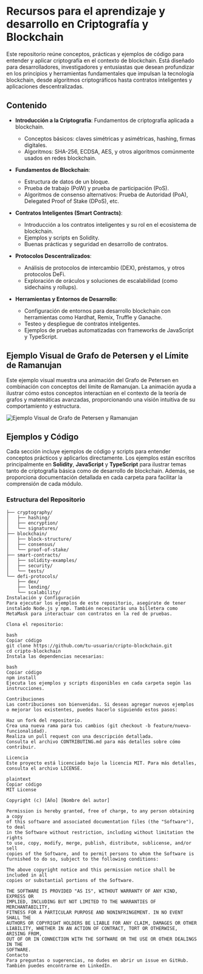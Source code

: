 # Recursos para el aprendizaje y desarrollo en Criptografía y Blockchain

Este repositorio reúne conceptos, prácticas y ejemplos de código para entender y aplicar criptografía en el contexto de blockchain. Está diseñado para desarrolladores, investigadores y entusiastas que desean profundizar en los principios y herramientas fundamentales que impulsan la tecnología blockchain, desde algoritmos criptográficos hasta contratos inteligentes y aplicaciones descentralizadas.

## Contenido

- **Introducción a la Criptografía**: Fundamentos de criptografía aplicada a blockchain.
  - Conceptos básicos: claves simétricas y asimétricas, hashing, firmas digitales.
  - Algoritmos: SHA-256, ECDSA, AES, y otros algoritmos comúnmente usados en redes blockchain.

- **Fundamentos de Blockchain**:
  - Estructura de datos de un bloque.
  - Prueba de trabajo (PoW) y prueba de participación (PoS).
  - Algoritmos de consenso alternativos: Prueba de Autoridad (PoA), Delegated Proof of Stake (DPoS), etc.

- **Contratos Inteligentes (Smart Contracts)**:
  - Introducción a los contratos inteligentes y su rol en el ecosistema de blockchain.
  - Ejemplos y scripts en Solidity.
  - Buenas prácticas y seguridad en desarrollo de contratos.

- **Protocolos Descentralizados**:
  - Análisis de protocolos de intercambio (DEX), préstamos, y otros protocolos DeFi.
  - Exploración de oráculos y soluciones de escalabilidad (como sidechains y rollups).
  
- **Herramientas y Entornos de Desarrollo**:
  - Configuración de entornos para desarrollo blockchain con herramientas como Hardhat, Remix, Truffle y Ganache.
  - Testeo y despliegue de contratos inteligentes.
  - Ejemplos de pruebas automatizadas con frameworks de JavaScript y TypeScript.
 
## Ejemplo Visual de Grafo de Petersen y el Límite de Ramanujan

Este ejemplo visual muestra una animación del Grafo de Petersen en combinación con conceptos del límite de Ramanujan. La animación ayuda a ilustrar cómo estos conceptos interactúan en el contexto de la teoría de grafos y matemáticas avanzadas, proporcionando una visión intuitiva de su comportamiento y estructura.

![Ejemplo Visual de Grafo de Petersen y Ramanujan](imagenes/petersen_ramanujan_animation.gif)



## Ejemplos y Código

Cada sección incluye ejemplos de código y scripts para entender conceptos prácticos y aplicarlos directamente. Los ejemplos están escritos principalmente en **Solidity**, **JavaScript** y **TypeScript** para ilustrar temas tanto de criptografía básica como de desarrollo de blockchain. Además, se proporciona documentación detallada en cada carpeta para facilitar la comprensión de cada módulo.

### Estructura del Repositorio

```plaintext
├── cryptography/
│   ├── hashing/
│   ├── encryption/
│   └── signatures/
├── blockchain/
│   ├── block-structure/
│   ├── consensus/
│   └── proof-of-stake/
├── smart-contracts/
│   ├── solidity-examples/
│   ├── security/
│   └── tests/
└── defi-protocols/
    ├── dex/
    ├── lending/
    └── scalability/
Instalación y Configuración
Para ejecutar los ejemplos de este repositorio, asegúrate de tener instalado Node.js y npm. También necesitarás una billetera como MetaMask para interactuar con contratos en la red de pruebas.

Clona el repositorio:

bash
Copiar código
git clone https://github.com/tu-usuario/cripto-blockchain.git
cd cripto-blockchain
Instala las dependencias necesarias:

bash
Copiar código
npm install
Ejecuta los ejemplos y scripts disponibles en cada carpeta según las instrucciones.

Contribuciones
Las contribuciones son bienvenidas. Si deseas agregar nuevos ejemplos o mejorar los existentes, puedes hacerlo siguiendo estos pasos:

Haz un fork del repositorio.
Crea una nueva rama para tus cambios (git checkout -b feature/nueva-funcionalidad).
Realiza un pull request con una descripción detallada.
Consulta el archivo CONTRIBUTING.md para más detalles sobre cómo contribuir.

Licencia
Este proyecto está licenciado bajo la licencia MIT. Para más detalles, consulta el archivo LICENSE.

plaintext
Copiar código
MIT License

Copyright (c) [Año] [Nombre del autor]

Permission is hereby granted, free of charge, to any person obtaining a copy
of this software and associated documentation files (the "Software"), to deal
in the Software without restriction, including without limitation the rights
to use, copy, modify, merge, publish, distribute, sublicense, and/or sell
copies of the Software, and to permit persons to whom the Software is
furnished to do so, subject to the following conditions:

The above copyright notice and this permission notice shall be included in all
copies or substantial portions of the Software.

THE SOFTWARE IS PROVIDED "AS IS", WITHOUT WARRANTY OF ANY KIND, EXPRESS OR
IMPLIED, INCLUDING BUT NOT LIMITED TO THE WARRANTIES OF MERCHANTABILITY,
FITNESS FOR A PARTICULAR PURPOSE AND NONINFRINGEMENT. IN NO EVENT SHALL THE
AUTHORS OR COPYRIGHT HOLDERS BE LIABLE FOR ANY CLAIM, DAMAGES OR OTHER
LIABILITY, WHETHER IN AN ACTION OF CONTRACT, TORT OR OTHERWISE, ARISING FROM,
OUT OF OR IN CONNECTION WITH THE SOFTWARE OR THE USE OR OTHER DEALINGS IN THE
SOFTWARE.
Contacto
Para preguntas o sugerencias, no dudes en abrir un issue en GitHub. También puedes encontrarme en LinkedIn.
